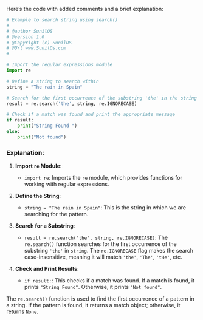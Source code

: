 Here’s the code with added comments and a brief explanation:

```python
# Example to search string using search()
#
# @author SunilOS  
# @version 1.0
# @Copyright (c) SunilOS  
# @Url www.SunilOs.com
#

# Import the regular expressions module
import re

# Define a string to search within
string = "The rain in Spain"

# Search for the first occurrence of the substring 'the' in the string
result = re.search('the', string, re.IGNORECASE)

# Check if a match was found and print the appropriate message
if result:
    print("String Found ")
else:
    print("Not found")
```

### Explanation:

1. **Import `re` Module**:
   - `import re`: Imports the `re` module, which provides functions for working with regular expressions.

2. **Define the String**:
   - `string = "The rain in Spain"`: This is the string in which we are searching for the pattern.

3. **Search for a Substring**:
   - `result = re.search('the', string, re.IGNORECASE)`: The `re.search()` function searches for the first occurrence of the substring `'the'` in `string`. The `re.IGNORECASE` flag makes the search case-insensitive, meaning it will match `'the'`, `'The'`, `'tHe'`, etc.

4. **Check and Print Results**:
   - `if result:`: This checks if a match was found. If a match is found, it prints `"String Found"`. Otherwise, it prints `"Not found"`.

The `re.search()` function is used to find the first occurrence of a pattern in a string. If the pattern is found, it returns a match object; otherwise, it returns `None`.